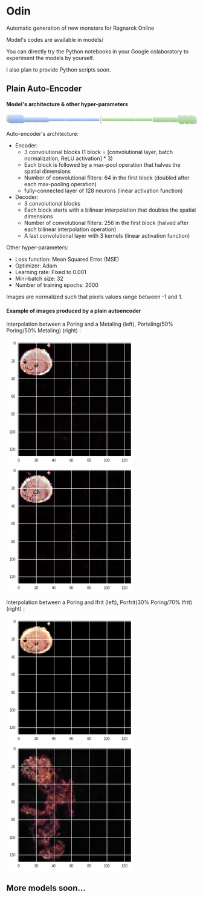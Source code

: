# Odin
Automatic generation of new monsters for Ragnarok Online

Model's codes are available in models/

You can directly try the Python notebooks in your Google colaboratory to experiment the models by yourself.  

I also plan to provide Python scripts soon.

## Plain Auto-Encoder

#### Model's architecture & other hyper-parameters
![plain_autoencoder](img/plain_autoencoder/model.png)

Auto-encoder's architecture:
* Encoder:
  * 3 convolutional blocks (1 block = [convolutional layer, batch normalization, ReLU activation] * 3)
  * Each block is followed by a max-pool operation that halves the spatial dimensions
  * Number of convolutional filters: 64 in the first block (doubled after each max-pooling operation)
  * fully-connected layer of 128 neurons (linear activation function)
* Decoder:
  * 3 convolutional blocks
  * Each block starts with a bilinear interpolation that doubles the spatial dimensions
  * Number of convolutional filters: 256 in the first block (halved after each bilinear interpolation operation)
  * A last convolutional layer with 3 kernels (linear activation function)

Other hyper-parameters:
* Loss function: Mean Squared Error (MSE)
* Optimizer: Adam
* Learning rate: Fixed to 0.001
* Mini-batch size: 32
* Number of training epochs: 2000

Images are normalized such that pixels values range between -1 and 1.

#### Example of images produced by a plain autoencoder

Interpolation between a Poring and a Metaling (left), Portaling(50% Poring/50% Metaling) (right) :

![poring metaling interpolation](img/plain_autoencoder/poring-metaling-interpolation.gif) ![portaling](img/plain_autoencoder/portaling.png)

Interpolation between a Poring and Ifrit (left), Porfrit(30% Poring/70% Ifrit) (right) :

![poring ifrit interpolation](img/plain_autoencoder/poring-ifrit-interpolation.gif) ![porfrit](img/plain_autoencoder/porfrit.png)

## More models soon...
